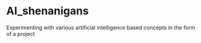 # AI_shenanigans
Experimenting with various artificial intelligence based concepts in the form of a project
